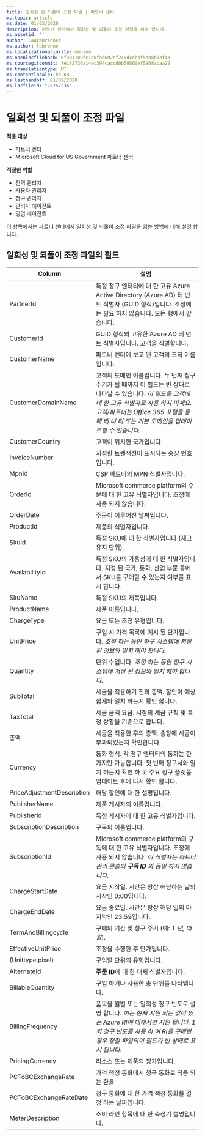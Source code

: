 ```yaml
---
title: 일회성 및 되풀이 조정 파일 | 파트너 센터
ms.topic: article
ms.date: 01/03/2020
description: 파트너 센터에서 일회성 및 되풀이 조정 파일을 이해 합니다.
ms.assetid: ''
author: LauraBrenner
ms.author: labrenne
ms.localizationpriority: medium
ms.openlocfilehash: 6f381189fc1d8fad692ef248dcdcbf5ab8b0af43
ms.sourcegitcommit: fe1f2730a14ec394caccdbb59b00ef5908acaa29
ms.translationtype: MT
ms.contentlocale: ko-KR
ms.lasthandoff: 01/09/2020
ms.locfileid: "75757236"
---
```

# <a name="one-time-and-recurring-reconciliation-files"></a>일회성 및 되풀이 조정 파일

**적용 대상**

- 파트너 센터
- Microsoft Cloud for US Government 파트너 센터

**적절한 역할**
-   전역 관리자
-   사용자 관리자
-   청구 관리자
-   관리자 에이전트
-   영업 에이전트

이 항목에서는 파트너 센터에서 일회성 및 되풀이 조정 파일을 읽는 방법에 대해 설명 합니다.

## <a name="fields-in-one-time-and-recurring-reconciliation-files"></a>일회성 및 되풀이 조정 파일의 필드

| Column | 설명 |
| ------ | ----------- |
| PartnerId | 특정 청구 엔터티에 대 한 고유 Azure Active Directory (Azure AD) 테 넌 트 식별자 (GUID 형식)입니다. 조정에는 필요 하지 않습니다. 모든 행에서 같습니다. |
| CustomerId | GUID 형식의 고유한 Azure AD 테 넌 트 식별자입니다. 고객을 식별합니다. |
| CustomerName | 파트너 센터에 보고 된 고객의 조직 이름입니다. |
| CustomerDomainName | 고객의 도메인 이름입니다. 두 번째 청구 주기가 될 때까지 이 필드는 빈 상태로 나타날 수 있습니다. *이 필드를 고객에 대 한 고유 식별자로 사용 하지 마세요. 고객/파트너는 Office 365 포털을 통해 베 니 티 또는 기본 도메인을 업데이트할 수 있습니다.* |
| CustomerCountry | 고객이 위치한 국가입니다. |
| InvoiceNumber | 지정한 트랜잭션이 표시되는 송장 번호입니다. |
| MpnId | CSP 파트너의 MPN 식별자입니다. |
| OrderId | Microsoft commerce platform의 주문에 대 한 고유 식별자입니다. 조정에 사용 되지 않습니다. |
| OrderDate | 주문이 이루어진 날짜입니다. |
| ProductId | 제품의 식별자입니다. |
| SkuId | 특정 SKU에 대 한 식별자입니다 (재고 유지 단위). |
| AvailabilityId | 특정 SKU의 가용성에 대 한 식별자입니다. 지정 된 국가, 통화, 산업 부문 등에서 SKU를 구매할 수 있는지 여부를 표시 합니다. |
| SkuName | 특정 SKU의 제목입니다. |
| ProductName | 제품 이름입니다. |
| ChargeType | 요금 또는 조정 유형입니다. |
| UnitPrice | 구입 시 가격 목록에 게시 된 단가입니다. *조정 하는 동안 청구 시스템에 저장 된 정보와 일치 해야 합니다.* |
| Quantity | 단위 수입니다. *조정 하는 동안 청구 시스템에 저장 된 정보와 일치 해야 합니다.* |
| SubTotal | 세금을 적용하기 전의 총액. 할인이 예상 합계와 일치 하는지 확인 합니다. |
| TaxTotal | 세금 금액 요금. 시장의 세금 규칙 및 특정 상황을 기준으로 합니다. |
| 총액 | 세금을 적용한 후의 총액. 송장에 세금이 부과되었는지 확인합니다. |
| Currency | 통화 형식. 각 청구 엔터티의 통화는 한 가지만 가능합니다. 첫 번째 청구서와 일치 하는지 확인 하 고 주요 청구 플랫폼 업데이트 후에 다시 확인 합니다. |
| PriceAdjustmentDescription | 해당 할인에 대 한 설명입니다. |
| PublisherName | 제품 게시자의 이름입니다.
| PublisherId | 특정 게시자에 대 한 고유 식별자입니다. |
| SubscriptionDescription | 구독의 이름입니다. |
| SubscriptionId | Microsoft commerce platform의 구독에 대 한 고유 식별자입니다. 조정에 사용 되지 않습니다. *이 식별자는 파트너 관리 콘솔의 **구독 ID** 와 동일 하지 않습니다.* |
| ChargeStartDate | 요금 시작일. 시간은 항상 해당하는 날의 시작인 0:00입니다. |
| ChargeEndDate | 요금 종료일. 시간은 항상 해당 일의 마지막인 23:59입니다. |
| TermAndBillingcycle | 구매의 기간 및 청구 주기 (예: *1 년, 매월*). |
| EffectiveUnitPrice | 조정을 수행한 후 단가입니다. |
| (Unittype.pixel) | 구입할 단위의 유형입니다. |
| AlternateId | **주문 ID**에 대 한 대체 식별자입니다. |
| BillableQuantity | 구입 하거나 사용한 총 단위를 나타냅니다. |
| BillingFrequency | 품목을 월별 또는 일회성 청구 빈도로 설명 합니다. *이는 현재 지원 되는 값이 있는 Azure RI에 대해서만 지원 됩니다. 1 회 청구 빈도를 사용 하 여 RI를 구매한 경우 정찰 파일의이 필드가 빈 상태로 표시 됩니다.* |
| PricingCurrency | 리소스 또는 제품의 정가입니다. |
| PCToBCExchangeRate | 가격 책정 통화에서 청구 통화로 적용 되는 환율 |
| PCToBCExchangeRateDate | 청구 통화에 대 한 가격 책정 통화를 결정 하는 날짜입니다. |
| MeterDescription | 소비 라인 항목에 대 한 측정기 설명입니다. |


